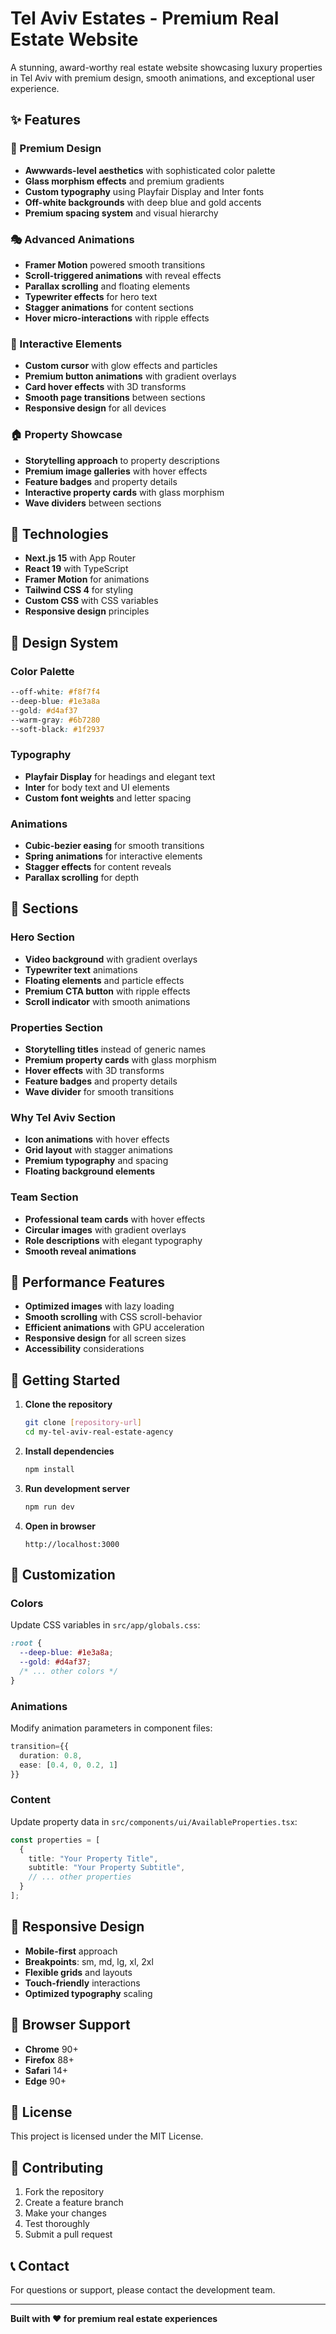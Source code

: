 # Tel Aviv Estates - Premium Real Estate Website

A stunning, award-worthy real estate website showcasing luxury properties in Tel Aviv with premium design, smooth animations, and exceptional user experience.

## ✨ Features

### 🎨 Premium Design
- **Awwwards-level aesthetics** with sophisticated color palette
- **Glass morphism effects** and premium gradients
- **Custom typography** using Playfair Display and Inter fonts
- **Off-white backgrounds** with deep blue and gold accents
- **Premium spacing system** and visual hierarchy

### 🎭 Advanced Animations
- **Framer Motion** powered smooth transitions
- **Scroll-triggered animations** with reveal effects
- **Parallax scrolling** and floating elements
- **Typewriter effects** for hero text
- **Stagger animations** for content sections
- **Hover micro-interactions** with ripple effects

### 🎯 Interactive Elements
- **Custom cursor** with glow effects and particles
- **Premium button animations** with gradient overlays
- **Card hover effects** with 3D transforms
- **Smooth page transitions** between sections
- **Responsive design** for all devices

### 🏠 Property Showcase
- **Storytelling approach** to property descriptions
- **Premium image galleries** with hover effects
- **Feature badges** and property details
- **Interactive property cards** with glass morphism
- **Wave dividers** between sections

## 🚀 Technologies

- **Next.js 15** with App Router
- **React 19** with TypeScript
- **Framer Motion** for animations
- **Tailwind CSS 4** for styling
- **Custom CSS** with CSS variables
- **Responsive design** principles

## 🎨 Design System

### Color Palette
```css
--off-white: #f8f7f4
--deep-blue: #1e3a8a
--gold: #d4af37
--warm-gray: #6b7280
--soft-black: #1f2937
```

### Typography
- **Playfair Display** for headings and elegant text
- **Inter** for body text and UI elements
- **Custom font weights** and letter spacing

### Animations
- **Cubic-bezier easing** for smooth transitions
- **Spring animations** for interactive elements
- **Stagger effects** for content reveals
- **Parallax scrolling** for depth

## 📱 Sections

### Hero Section
- **Video background** with gradient overlays
- **Typewriter text** animations
- **Floating elements** and particle effects
- **Premium CTA button** with ripple effects
- **Scroll indicator** with smooth animations

### Properties Section
- **Storytelling titles** instead of generic names
- **Premium property cards** with glass morphism
- **Hover effects** with 3D transforms
- **Feature badges** and property details
- **Wave divider** for smooth transitions

### Why Tel Aviv Section
- **Icon animations** with hover effects
- **Grid layout** with stagger animations
- **Premium typography** and spacing
- **Floating background elements**

### Team Section
- **Professional team cards** with hover effects
- **Circular images** with gradient overlays
- **Role descriptions** with elegant typography
- **Smooth reveal animations**

## 🎯 Performance Features

- **Optimized images** with lazy loading
- **Smooth scrolling** with CSS scroll-behavior
- **Efficient animations** with GPU acceleration
- **Responsive design** for all screen sizes
- **Accessibility** considerations

## 🚀 Getting Started

1. **Clone the repository**
   ```bash
   git clone [repository-url]
   cd my-tel-aviv-real-estate-agency
   ```

2. **Install dependencies**
   ```bash
   npm install
   ```

3. **Run development server**
   ```bash
   npm run dev
   ```

4. **Open in browser**
   ```
   http://localhost:3000
   ```

## 🎨 Customization

### Colors
Update CSS variables in `src/app/globals.css`:
```css
:root {
  --deep-blue: #1e3a8a;
  --gold: #d4af37;
  /* ... other colors */
}
```

### Animations
Modify animation parameters in component files:
```typescript
transition={{
  duration: 0.8,
  ease: [0.4, 0, 0.2, 1]
}}
```

### Content
Update property data in `src/components/ui/AvailableProperties.tsx`:
```typescript
const properties = [
  {
    title: "Your Property Title",
    subtitle: "Your Property Subtitle",
    // ... other properties
  }
];
```

## 📱 Responsive Design

- **Mobile-first** approach
- **Breakpoints**: sm, md, lg, xl, 2xl
- **Flexible grids** and layouts
- **Touch-friendly** interactions
- **Optimized typography** scaling

## 🎯 Browser Support

- **Chrome** 90+
- **Firefox** 88+
- **Safari** 14+
- **Edge** 90+

## 📄 License

This project is licensed under the MIT License.

## 🤝 Contributing

1. Fork the repository
2. Create a feature branch
3. Make your changes
4. Test thoroughly
5. Submit a pull request

## 📞 Contact

For questions or support, please contact the development team.

---

**Built with ❤️ for premium real estate experiences** 
